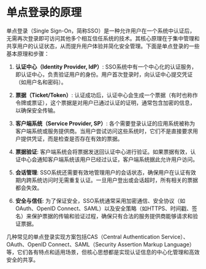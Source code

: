 # 单点登录的原理

单点登录（Single Sign-On，简称SSO）是一种允许用户在一个系统中认证后，无需再次登录即可访问其他多个相互信任系统的技术。其核心原理在于集中管理和共享用户的认证状态，从而提升用户体验并简化安全管理。下面是单点登录的一些基本原理和步骤：

1. **认证中心（Identity Provider, IdP）**: SSO系统中有一个中心化的认证服务，即认证中心，负责验证用户的身份。用户首次登录时，向认证中心提交凭证（如用户名和密码）。

2. **票据（Ticket/Token）**: 认证成功后，认证中心会生成一个票据（有时也称作令牌或票证），这个票据是对用户已通过认证的证明，通常包含加密的信息，以确保安全传输。

3. **客户端系统（Service Provider, SP）**: 各个需要登录认证的应用系统被称为客户端系统或服务提供商。当用户尝试访问这些系统时，它们不是直接要求用户提供凭证，而是检查是否存在有效的票据。

4. **票据验证**: 客户端系统会将票据发送回认证中心进行验证。如果票据有效，认证中心会通知客户端系统该用户已经过认证，客户端系统据此允许用户访问。

5. **会话管理**: SSO系统还需要有效地管理用户的会话状态，确保用户在认证有效期内跨系统访问时无需重复认证。一旦用户登出或会话超时，所有相关的票据都会失效。

6. **安全与信任**: 为了保证安全，SSO系统通常采用加密通信、安全协议（如OAuth、OpenID Connect、SAML）以及安全策略（如HTTPS、时间戳、签名）来保护票据的传输和验证过程，确保只有合法的服务提供商能够请求和验证票据。

几种常见的单点登录实现方案包括CAS（Central Authentication Service）、OAuth、OpenID Connect、SAML（Security Assertion Markup Language）等，它们各有特点和适用场景，但核心思想都是实现认证信息的中心化管理和高效安全的共享。